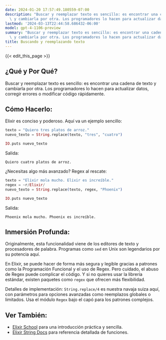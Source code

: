 ```yaml
---
date: 2024-01-20 17:57:49.180559-07:00
description: "Buscar y reemplazar texto es sencillo: es encontrar una cadena de texto\
  \ y cambiarla por otra. Los programadores lo hacen para actualizar datos, corregir\u2026"
lastmod: '2024-03-13T22:44:58.686432-06:00'
model: gpt-4-1106-preview
summary: "Buscar y reemplazar texto es sencillo: es encontrar una cadena de texto\
  \ y cambiarla por otra. Los programadores lo hacen para actualizar datos, corregir\u2026"
title: Buscando y reemplazando texto
---
```


{{< edit_this_page >}}

## ¿Qué y Por Qué?

Buscar y reemplazar texto es sencillo: es encontrar una cadena de texto y cambiarla por otra. Los programadores lo hacen para actualizar datos, corregir errores o modificar código rápidamente.

## Cómo Hacerlo:

Elixir es conciso y poderoso. Aquí va un ejemplo sencillo:

```elixir
texto = "Quiero tres platos de arroz."
nuevo_texto = String.replace(texto, "tres", "cuatro")

IO.puts nuevo_texto
```

Salida:
```
Quiero cuatro platos de arroz.
```

¿Necesitas algo más avanzado? Regex al rescate:

```elixir
texto = "Elixir mola mucho. Elixir es increíble."
regex = ~r/Elixir/
nuevo_texto = String.replace(texto, regex, "Phoenix")

IO.puts nuevo_texto
```

Salida:
```
Phoenix mola mucho. Phoenix es increíble.
```

## Inmersión Profunda:

Originalmente, esta funcionalidad viene de los editores de texto y procesadores de palabra. Programas como `sed` en Unix son legendarios por su potencia aquí.

En Elixir, se puede hacer de forma más segura y legible gracias a patrones como la Programación Funcional y el uso de Regex. Pero cuidado, el abuso de Regex puede complicar el código. Y si no quieres usar la librería estándar, existen paquetes como `regex` que ofrecen más flexibilidad.

Detalles de implementación: `String.replace/4` es nuestra navaja suiza aquí, con parámetros para opciones avanzadas como reemplazos globales o limitados. Usa el módulo `Regex` bajo el capó para los patrones complejos.

## Ver También:

- [Elixir School](https://elixirschool.com/es/lessons/basics/strings/#reemplazo) para una introducción práctica y sencilla.
- [Elixir String Docs](https://hexdocs.pm/elixir/String.html) para referencia detallada de funciones.
